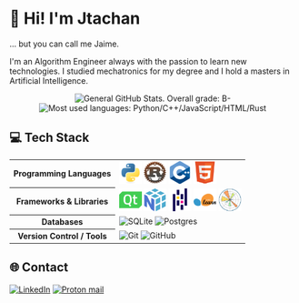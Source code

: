 # 💫 Hi! I'm Jtachan

... but you can call me Jaime.

I'm an Algorithm Engineer always with the passion to learn new technologies.
I studied mechatronics for my degree and I hold a masters in Artificial Intelligence.

<div align="center">
    <img src="https://github-readme-stats.vercel.app/api?username=Jtachan&theme=dark&hide_border=false&include_all_commits=true&count_private=true" alt="General GitHub Stats. Overall grade: B-">
    <img src="https://github-readme-stats.vercel.app/api/top-langs/?username=Jtachan&theme=dark&hide_border=false&include_all_commits=true&count_private=true&layout=compact" alt="Most used languages: Python/C++/JavaScript/HTML/Rust" height="200">
</div>

## 💻 Tech Stack

<table>
    <tr>
        <th>Programming Languages</th>
        <td><div>
            <img src="https://raw.githubusercontent.com/devicons/devicon/refs/heads/master/icons/python/python-original.svg" alt="Python" width=40>
            <img src="./icons/rust.png" alt="Rust" width=40>
            <img src="https://raw.githubusercontent.com/devicons/devicon/refs/heads/master/icons/cplusplus/cplusplus-original.svg" alt="C++" width=40>
            <img src="https://raw.githubusercontent.com/devicons/devicon/refs/heads/master/icons/html5/html5-original.svg" alt="HTML5" width=40>
        </div></td>
    </tr>
    <tr>
        <th>Frameworks & Libraries</th>
        <td><div>
            <img src="https://raw.githubusercontent.com/devicons/devicon/refs/heads/master/icons/qt/qt-original.svg" alt="Qt" width=40>
            <img src="https://raw.githubusercontent.com/devicons/devicon/refs/heads/master/icons/numpy/numpy-original.svg" alt="NumPy" width=40>
            <img src="https://raw.githubusercontent.com/devicons/devicon/refs/heads/master/icons/pandas/pandas-original.svg" alt="Pandas" width=40>
            <img src="https://raw.githubusercontent.com/devicons/devicon/refs/heads/master/icons/scikitlearn/scikitlearn-original.svg" alt="Scikit-Learn" width=40>
            <img src="https://raw.githubusercontent.com/devicons/devicon/refs/heads/master/icons/matplotlib/matplotlib-original.svg" alt="matplotlib" width=40>
        </div></td>
    </tr>
    <tr>
        <th>Databases</th>
        <td><div>
            <img src="https://img.shields.io/badge/sqlite-%2307405e.svg?style=for-the-badge&logo=sqlite&logoColor=white" alt="SQLite">
            <img src="https://img.shields.io/badge/postgres-%23316192.svg?style=for-the-badge&logo=postgresql&logoColor=white" alt="Postgres">
        </div></td>
    </tr>
    <tr>
        <th>Version Control / Tools</th>
        <td><div>
            <img src="https://img.shields.io/badge/git-%23F05033.svg?style=for-the-badge&logo=git&logoColor=white" alt="Git">
            <img src="https://img.shields.io/badge/github-%23121011.svg?style=for-the-badge&logo=github&logoColor=white" alt="GitHub">
        </div></td>
    </tr>
</table>

## 🌐 Contact
[![LinkedIn](https://img.shields.io/badge/LinkedIn-%230077B5.svg?logo=linkedin&logoColor=white)](https://linkedin.com/in/jaime-gonzalezg) 
[![Proton mail](https://img.shields.io/badge/Proton%20Mail-6D4AAA.svg?logo=protonmail)](jgonzg@proton.me)